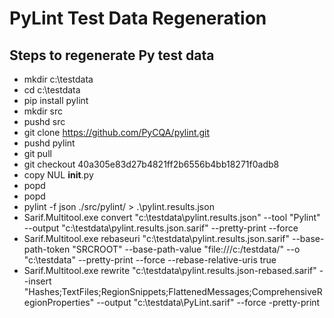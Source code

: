 # PyLint Test Data Regeneration

## Steps to regenerate Py test data
* mkdir c:\testdata
* cd c:\testdata
* pip install pylint
* mkdir src
* pushd src
* git clone https://github.com/PyCQA/pylint.git
* pushd pylint
* git pull
* git checkout 40a305e83d27b4821ff2b6556b4bb18271f0adb8
* copy NUL __init__.py
* popd
* popd
* pylint -f json ./src/pylint/ > .\pylint.results.json
* Sarif.Multitool.exe convert "c:\testdata\pylint.results.json" --tool "Pylint" --output "c:\testdata\pylint.results.json.sarif" --pretty-print --force
* Sarif.Multitool.exe rebaseuri "c:\testdata\pylint.results.json.sarif" --base-path-token "SRCROOT" --base-path-value "file:///c:/testdata/" --o "c:\testdata" --pretty-print --force --rebase-relative-uris true
* Sarif.Multitool.exe rewrite "c:\testdata\pylint.results.json-rebased.sarif" --insert "Hashes;TextFiles;RegionSnippets;FlattenedMessages;ComprehensiveRegionProperties" --output  "c:\testdata\PyLint.sarif" --force -pretty-print
